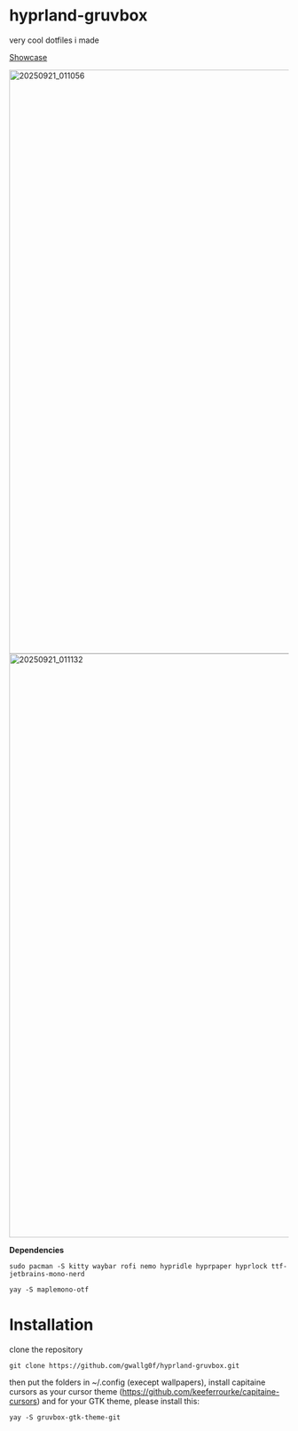 # hyprland-gruvbox
very cool dotfiles i made

<ins>Showcase</ins>

<img width="1681" height="1051" alt="20250921_011056" src="https://github.com/user-attachments/assets/847b3564-ba56-4af4-8569-15eb2df77c2a" />

<img width="1681" height="1051" alt="20250921_011132" src="https://github.com/user-attachments/assets/bab851d0-d04c-4674-9502-ca21b567774b" />

**Dependencies**

```
sudo pacman -S kitty waybar rofi nemo hypridle hyprpaper hyprlock ttf-jetbrains-mono-nerd
```

```
yay -S maplemono-otf
```

# Installation
clone the repository
```
git clone https://github.com/gwallg0f/hyprland-gruvbox.git
```
then put the folders in ~/.config (execept wallpapers), install capitaine cursors as your cursor theme (https://github.com/keeferrourke/capitaine-cursors) and for your GTK theme, please install this:
```
yay -S gruvbox-gtk-theme-git
```
